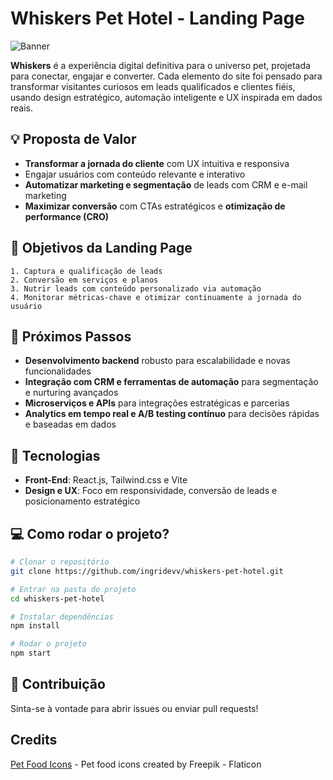 # Whiskers Pet Hotel - Landing Page

![Banner](assets/cover.png)

**Whiskers** é a experiência digital definitiva para o universo pet, projetada para conectar, engajar e converter. Cada elemento do site foi pensado para transformar visitantes curiosos em leads qualificados e clientes fiéis, usando design estratégico, automação inteligente e UX inspirada em dados reais.

## 💡 Proposta de Valor
- **Transformar a jornada do cliente** com UX intuitiva e responsiva
- Engajar usuários com conteúdo relevante e interativo
- **Automatizar marketing e segmentação** de leads com CRM e e-mail marketing
- **Maximizar conversão** com CTAs estratégicos e **otimização de performance (CRO)**

## 🎯 Objetivos da Landing Page
    1. Captura e qualificação de leads
    2. Conversão em serviços e planos
    3. Nutrir leads com conteúdo personalizado via automação
    4. Monitorar métricas-chave e otimizar continuamente a jornada do usuário

## 🚀 Próximos Passos
- **Desenvolvimento backend** robusto para escalabilidade e novas funcionalidades
- **Integração com CRM e ferramentas de automação** para segmentação e nurturing avançados
- **Microserviços e APIs** para integrações estratégicas e parcerias
- **Analytics em tempo real e A/B testing contínuo** para decisões rápidas e baseadas em dados

## 🔧 Tecnologias
- **Front-End**: React.js, Tailwind.css e Vite
- **Design e UX**: Foco em responsividade, conversão de leads e posicionamento estratégico

## 💻 Como rodar o projeto?
```bash
# Clonar o repositório
git clone https://github.com/ingridevv/whiskers-pet-hotel.git

# Entrar na pasta do projeto
cd whiskers-pet-hotel

# Instalar dependências
npm install

# Rodar o projeto
npm start
```

## 💛 Contribuição

Sinta-se à vontade para abrir issues ou enviar pull requests! 

## Credits
[Pet Food Icons](https://www.flaticon.com/free-icons/pet-food "Pet food icons") - Pet food icons created by Freepik - Flaticon
